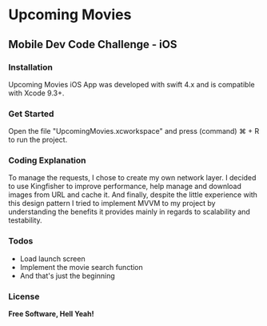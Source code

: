 # Upcoming Movies
## Mobile Dev Code Challenge - iOS

### Installation
Upcoming Movies iOS App was developed with swift 4.x and is compatible with Xcode 9.3+.

### Get Started
Open the file "UpcomingMovies.xcworkspace" and press (command) ⌘ + R to run the project.

### Coding Explanation
To manage the requests, I chose to create my own network layer. I decided to use Kingfisher to improve performance, help manage and download images from URL and cache it. And finally, despite the little experience with this design pattern I tried to implement MVVM to my project by understanding the benefits it provides mainly in regards to scalability and testability.

### Todos

 - Load launch screen
 - Implement the movie search function
 - And that's just the beginning

### License
**Free Software, Hell Yeah!**